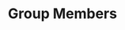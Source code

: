 ---
layout: profiles
permalink: /people/
title: Group Members
description: 
nav: true
nav_order: 6

profiles:
  - align: left
    image: josh.jpg
    content: josh.md
    image_circular: true # crops the image to make it circular
    more_info: >
      <p>BRIM 111, 245</p>
  - align: right
    image: tim.jpg
    content: tim.md
    image_circular: true # crops the image to make it circular
---